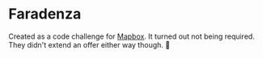# Faradenza
Created as a code challenge for [Mapbox](https://github.com/mapbox). It turned out not being required. They didn't extend an offer either way though. 😬